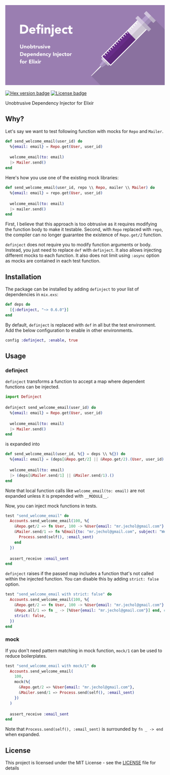 ![](https://github.com/chain-partners/definject/blob/master/brand/logo.png?raw=true)

[![Hex version badge](https://img.shields.io/hexpm/v/definject.svg)](https://hex.pm/packages/definject)
[![License badge](https://img.shields.io/hexpm/l/definject.svg)](https://github.com/chain-partners/definject/blob/master/LICENSE.md)

Unobtrusive Dependency Injector for Elixir

## Why?

Let's say we want to test following function with mocks for `Repo` and `Mailer`.

```elixir
def send_welcome_email(user_id) do
  %{email: email} = Repo.get(User, user_id)

  welcome_email(to: email)
  |> Mailer.send()
end
```

Here's how you use one of the existing mock libraries:

```elixir
def send_welcome_email(user_id, repo \\ Repo, mailer \\ Mailer) do
  %{email: email} = repo.get(User, user_id)

  welcome_email(to: email)
  |> mailer.send()
end
```

First, I believe that this approach is too obtrusive as it requires modifying the function body to make it testable. Second, with `Repo` replaced with `repo`, the compiler can no longer guarantee the existence of `Repo.get/2` function.

`definject` does not require you to modify function arguments or body. Instead, you just need to replace `def` with `definject`. It also allows injecting different mocks to each function. It also does not limit using `:async` option as mocks are contained in each test function.

## Installation

The package can be installed by adding `definject` to your list of dependencies
in `mix.exs`:

```elixir
def deps do
  [{:definject, "~> 0.6.0"}]
end
```

By default, `definject` is replaced with `def` in all but the test environment. Add the below configuration to enable in other environments.

```elixir
config :definject, :enable, true
```

## Usage

### definject

`definject` transforms a function to accept a map where dependent functions can be injected.

```elixir
import Definject

definject send_welcome_email(user_id) do
  %{email: email} = Repo.get(User, user_id)

  welcome_email(to: email)
  |> Mailer.send()
end
```

is expanded into

```elixir
def send_welcome_email(user_id, %{} = deps \\ %{}) do
  %{email: email} = (deps[&Repo.get/2] || &Repo.get/2).(User, user_id)

  welcome_email(to: email)
  |> (deps[&Mailer.send/1] || &Mailer.send/1).()
end
```

Note that local function calls like `welcome_email(to: email)` are not expanded unless it is prepended with `__MODULE__`.

Now, you can inject mock functions in tests.

```elixir
test "send_welcome_email" do
  Accounts.send_welcome_email(100, %{
    &Repo.get/2 => fn User, 100 -> %User{email: "mr.jechol@gmail.com"} end,
    &Mailer.send/1 => fn %Email{to: "mr.jechol@gmail.com", subject: "Welcome"} ->
      Process.send(self(), :email_sent)
    end
  })

  assert_receive :email_sent
end
```

`definject` raises if the passed map includes a function that's not called within the injected function.
You can disable this by adding `strict: false` option.

```elixir
test "send_welcome_email with strict: false" do
  Accounts.send_welcome_email(100, %{
    &Repo.get/2 => fn User, 100 -> %User{email: "mr.jechol@gmail.com"} end,
    &Repo.all/1 => fn _ -> [%User{email: "mr.jechol@gmail.com"}] end, # Unused
    strict: false,
  })
end
```

### mock

If you don't need pattern matching in mock function, `mock/1` can be used to reduce boilerplates.

```elixir
test "send_welcome_email with mock/1" do
  Accounts.send_welcome_email(
    100,
    mock(%{
      &Repo.get/2 => %User{email: "mr.jechol@gmail.com"},
      &Mailer.send/1 => Process.send(self(), :email_sent)
    })
  )

  assert_receive :email_sent
end
```

Note that `Process.send(self(), :email_sent)` is surrounded by `fn _ -> end` when expanded.

## License

This project is licensed under the MIT License - see the [LICENSE](LICENSE.md) file for details
